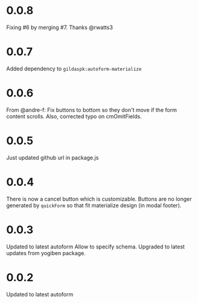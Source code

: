 # 0.0.8

Fixing #6 by merging #7. Thanks @rwatts3

# 0.0.7

Added dependency to `gildaspk:autoform-materialize`

# 0.0.6

From @andre-f: Fix buttons to bottom so they don't move if the form content scrolls. Also, corrected typo on cmOmitFields.


# 0.0.5

Just updated github url in package.js

# 0.0.4

There is now a cancel button which is customizable.
Buttons are no longer generated by `quickForm` so that fit materialize design
(in modal footer).

# 0.0.3

Updated to latest autoform
Allow to specify schema.
Upgraded to latest updates from yogiben package.

# 0.0.2

Updated to latest autoform
